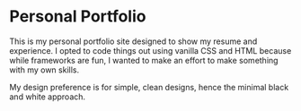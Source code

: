 <h1>Personal Portfolio</h1>

This is my personal portfolio site designed to show my resume and experience.  I opted to code things out using vanilla CSS and HTML because while frameworks are fun, I wanted to make an effort to make something with my own skills.

My design preference is for simple, clean designs, hence the minimal black and white approach.
